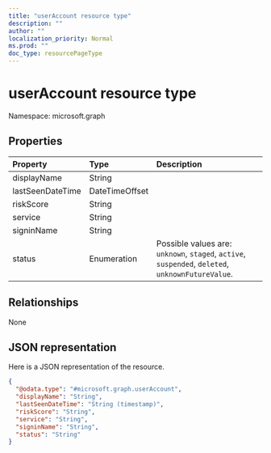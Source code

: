```yaml
---
title: "userAccount resource type"
description: ""
author: ""
localization_priority: Normal
ms.prod: ""
doc_type: resourcePageType
---
```


# userAccount resource type


Namespace: microsoft.graph



## Properties
|Property|Type|Description|
|:---|:---|:---|
|displayName|String||
|lastSeenDateTime|DateTimeOffset||
|riskScore|String||
|service|String||
|signinName|String||
|status|Enumeration| Possible values are: `unknown`, `staged`, `active`, `suspended`, `deleted`, `unknownFutureValue`.|

## Relationships
None

## JSON representation
Here is a JSON representation of the resource.
<!-- {
  "blockType": "resource",
  "@odata.type": "microsoft.graph.userAccount"
}
-->
``` json
{
  "@odata.type": "#microsoft.graph.userAccount",
  "displayName": "String",
  "lastSeenDateTime": "String (timestamp)",
  "riskScore": "String",
  "service": "String",
  "signinName": "String",
  "status": "String"
}
```

